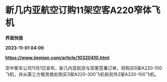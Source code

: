 # 新几内亚航空订购11架空客A220窄体飞机
**界面快报**

**2023-11-01 04:09**

**https://www.jiemian.com/article/10320410.html**

空中客车公司11月1日宣布，新几内亚航空与空客签署订单，将购买6架A220-100飞机，并从第三方租赁商处购买3架A220-300飞机和另外2架A220-100飞机。